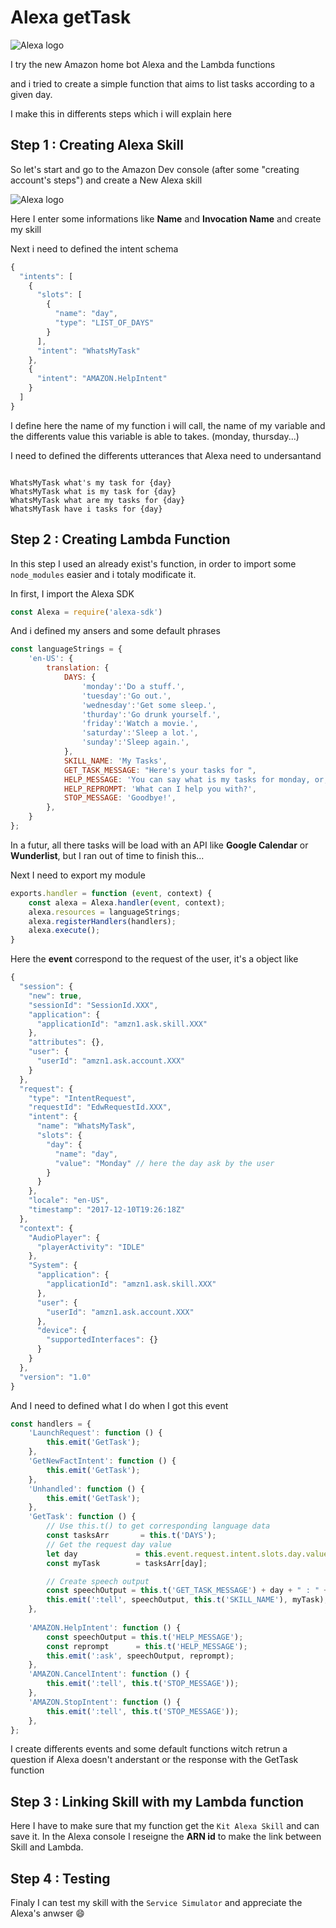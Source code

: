 # Alexa getTask
![Alexa logo](https://images-na.ssl-images-amazon.com/images/I/313cnZULc9L.png)

I try the new Amazon home bot Alexa and the Lambda functions

and i tried to create a simple function that aims to list tasks according to a given day.

I make this in differents steps which i will explain here

## Step 1 : Creating Alexa Skill


So let's start and go to the Amazon Dev console (after some "creating account's steps") and create a New Alexa skill

 
![Alexa logo](http://jice.lavocat.name/blog/images/posts/2017/tutoriel_amazon_alexa/alexa_skill_dev_console.png)


Here I enter some informations like **Name** and **Invocation Name** and create my skill

Next i need to defined the intent schema

~~~javascript
{
  "intents": [
    {
      "slots": [
        {
          "name": "day",
          "type": "LIST_OF_DAYS"
        }
      ],
      "intent": "WhatsMyTask"
    },
    {
      "intent": "AMAZON.HelpIntent"
    }
  ]
}
~~~ 


I define here the name of my function i will call, the name of my variable and the differents value this variable is able to takes. (monday, thursday...)

I need to defined the differents utterances that Alexa need to undersantand

~~~text

WhatsMyTask what's my task for {day}
WhatsMyTask what is my task for {day}
WhatsMyTask what are my tasks for {day}
WhatsMyTask have i tasks for {day}

~~~ 


## Step 2 : Creating Lambda Function

In this step I used an already exist's function, in order to import some `node_modules` easier and i totaly modificate it.

In first, I import the Alexa SDK 

~~~Javascript
const Alexa = require('alexa-sdk')
~~~

And i defined my ansers and some default phrases

~~~javascript
const languageStrings = {
    'en-US': {
        translation: {
            DAYS: {
                'monday':'Do a stuff.',
                'tuesday':'Go out.',
                'wednesday':'Get some sleep.',
                'thurday':'Go drunk yourself.',
                'friday':'Watch a movie.',
                'saturday':'Sleep a lot.',
                'sunday':'Sleep again.',
            },
            SKILL_NAME: 'My Tasks',
            GET_TASK_MESSAGE: "Here's your tasks for ",
            HELP_MESSAGE: 'You can say what is my tasks for monday, or, you can say exit... What can I help you with?',
            HELP_REPROMPT: 'What can I help you with?',
            STOP_MESSAGE: 'Goodbye!',
        },
    }
};
~~~

In a futur, all there tasks will be load with an API like **Google Calendar** or **Wunderlist**, but I ran out of time to finish this...

Next I need to export my module 

~~~javascript
exports.handler = function (event, context) {
    const alexa = Alexa.handler(event, context);
    alexa.resources = languageStrings;
    alexa.registerHandlers(handlers);
    alexa.execute();
}
~~~

Here the **event** correspond to the request of the user, it's a object like 

~~~javascript
{
  "session": {
    "new": true,
    "sessionId": "SessionId.XXX",
    "application": {
      "applicationId": "amzn1.ask.skill.XXX"
    },
    "attributes": {},
    "user": {
      "userId": "amzn1.ask.account.XXX"
    }
  },
  "request": {
    "type": "IntentRequest",
    "requestId": "EdwRequestId.XXX",
    "intent": {
      "name": "WhatsMyTask",
      "slots": {
        "day": {
          "name": "day", 
          "value": "Monday" // here the day ask by the user
        }
      }
    },
    "locale": "en-US",
    "timestamp": "2017-12-10T19:26:18Z"
  },
  "context": {
    "AudioPlayer": {
      "playerActivity": "IDLE"
    },
    "System": {
      "application": {
        "applicationId": "amzn1.ask.skill.XXX"
      },
      "user": {
        "userId": "amzn1.ask.account.XXX"
      },
      "device": {
        "supportedInterfaces": {}
      }
    }
  },
  "version": "1.0"
}
~~~


And I need to defined what I do when I got this event

~~~javascript
const handlers = {
    'LaunchRequest': function () {
        this.emit('GetTask');
    },
    'GetNewFactIntent': function () {
        this.emit('GetTask');
    },
    'Unhandled': function () {
        this.emit('GetTask');
    },
    'GetTask': function () {
        // Use this.t() to get corresponding language data
        const tasksArr       = this.t('DAYS');
        // Get the request day value
        let day             = this.event.request.intent.slots.day.value.toLowerCase();
        const myTask        = tasksArr[day];

        // Create speech output
        const speechOutput = this.t('GET_TASK_MESSAGE') + day + " : " + myTask;
        this.emit(':tell', speechOutput, this.t('SKILL_NAME'), myTask);
    },
    
    'AMAZON.HelpIntent': function () {
        const speechOutput = this.t('HELP_MESSAGE');
        const reprompt      = this.t('HELP_MESSAGE');
        this.emit(':ask', speechOutput, reprompt);
    },
    'AMAZON.CancelIntent': function () {
        this.emit(':tell', this.t('STOP_MESSAGE'));
    },
    'AMAZON.StopIntent': function () {
        this.emit(':tell', this.t('STOP_MESSAGE'));
    },
};
~~~

I create differents events and some default functions witch retrun a question if Alexa doesn't anderstant or the response with the GetTask function


## Step 3 : Linking Skill with my Lambda function

Here I have to make sure that my function get the `Kit Alexa Skill` and can save it. In the Alexa console I reseigne the **ARN id** to make the link between Skill and Lambda.


## Step 4 : Testing

Finaly I can test my skill with the `Service Simulator` and appreciate the Alexa's anwser 😄